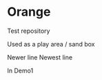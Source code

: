 Orange
======

Test repository

 Used as a play area / sand box

 Newer line
 Newest line

 In Demo1

